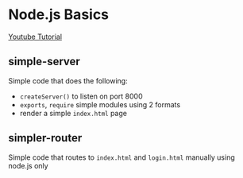 # Node.js Basics

[Youtube Tutorial](https://www.youtube.com/playlist?list=PL55RiY5tL51oGJorjEgl6NVeDbx_fO5jR)

## simple-server

Simple code that does the following:

+ `createServer()` to listen on port 8000
+ `exports`, `require` simple modules using 2 formats
+ render a simple `index.html` page

## simpler-router

Simple code that routes to `index.html` and `login.html` manually using node.js only